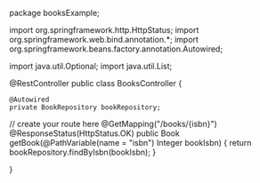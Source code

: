 package booksExample;

import org.springframework.http.HttpStatus;
import org.springframework.web.bind.annotation.*;
import org.springframework.beans.factory.annotation.Autowired;

import java.util.Optional;
import java.util.List;


@RestController
public class BooksController {

    @Autowired
    private BookRepository bookRepository;

// create your route here
@GetMapping("/books/{isbn}")
@ResponseStatus(HttpStatus.OK)
public Book getBook(@PathVariable(name = "isbn") Integer bookIsbn) {
return bookRepository.findByIsbn(bookIsbn);
}

}